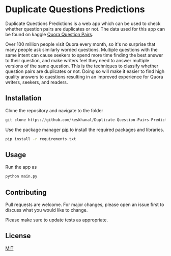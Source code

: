 # Duplicate Questions Predictions

Duplicate Questions Predictions is a web app which can be used to check whether question pairs are duplicates or not. The data used for this app can be found on kaggle [Quora Question Pairs](https://www.kaggle.com/c/quora-question-pairs). 

Over 100 million people visit Quora every month, so it's no surprise that many people ask similarly worded questions. Multiple questions with the same intent can cause seekers to spend more time finding the best answer to their question, and make writers feel they need to answer multiple versions of the same question. This is the techniques to classify whether question pairs are duplicates or not. Doing so will make it easier to find high quality answers to questions resulting in an improved experience for Quora writers, seekers, and readers.

## Installation
Clone the repository and navigate to the folder

```python
git clone https://github.com/keskhanal/Duplicate-Question-Pairs-Prediction.git
```

Use the package manager [pip](https://pip.pypa.io/en/stable/) to install the required packages and libraries.

```bash
pip install -r requirements.txt
```

## Usage
Run the app as
```python
python main.py
```

## Contributing
Pull requests are welcome. For major changes, please open an issue first to discuss what you would like to change.

Please make sure to update tests as appropriate.

## License
[MIT](https://choosealicense.com/licenses/mit/)